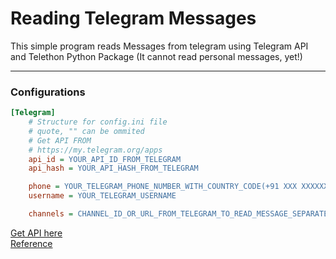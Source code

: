 # Reading Telegram Messages
This simple program reads Messages from telegram using Telegram API and Telethon Python Package (It cannot read personal messages, yet!)
_____________________________________________________
### Configurations
````ini
[Telegram]
    # Structure for config.ini file
    # quote, "" can be ommited
    # Get API FROM
    # https://my.telegram.org/apps
    api_id = YOUR_API_ID_FROM_TELEGRAM
    api_hash = YOUR_API_HASH_FROM_TELEGRAM

    phone = YOUR_TELEGRAM_PHONE_NUMBER_WITH_COUNTRY_CODE(+91 XXX XXXXXXX)
    username = YOUR_TELEGRAM_USERNAME

    channels = CHANNEL_ID_OR_URL_FROM_TELEGRAM_TO_READ_MESSAGE_SEPARATED_WITH_SPACES (https://t.me/channelid, channelid)
````
[Get API here](https://my.telegram.org/apps)  
[Reference](https://betterprogramming.pub/how-to-get-data-from-telegram-82af55268a4b)
